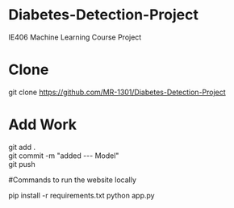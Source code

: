 # Diabetes-Detection-Project

IE406 Machine Learning Course Project

# Clone

git clone https://github.com/MR-1301/Diabetes-Detection-Project

# Add Work

git add . <br />
git commit -m "added --- Model"<br />
git push

#Commands to run the website locally

pip install -r requirements.txt
python app.py
